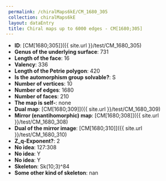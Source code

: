 ```yaml
--- 
 permalink: /chiralMaps6kE/CM_1680_305 
 collection: chiralMaps6kE
 layout: dataEntry
 title: Chiral maps up to 6000 edges - CM[1680;305]
---
```


- **ID**: [CM[1680;305]]({{ site.url }}/test/CM_1680_305)
- **Genus of the underlying surface**: 731
- **Length of the face**: 16
- **Valency**: 336
- **Length of the Petrie polygon**: 420
- **Is the automorphism group solvable?**: S
- **Number of vertices**: 10
- **Number of edges**: 1680
- **Number of faces**: 210
- **The map is self-**: none
- **Dual map**: [CM[1680;309]]({{ site.url }}/test/CM_1680_309)
- **Mirror (enantihomorphic) map**: [CM[1680;308]]({{ site.url }}/test/CM_1680_308)
- **Dual of the mirror image**: [CM[1680;310]]({{ site.url }}/test/CM_1680_310)
- **Z_q-Exponent?**: 2
- **No idea**:  127:308
- **No idea**: Y
- **No idea**: Y
- **Skeleton**: Sk(10;3)^84
- **Some other kind of skeleton**: nan
